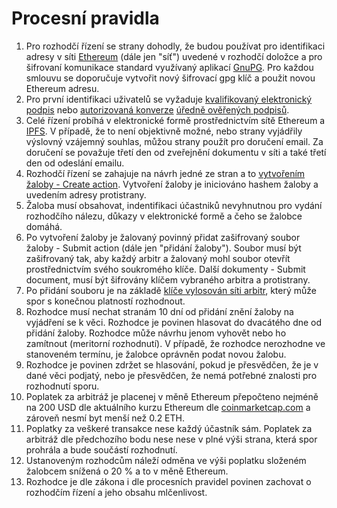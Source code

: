# Procesní pravidla

1. Pro rozhodčí řízení se strany dohodly, že budou používat pro identifikaci adresy v síti [Ethereum](https://ethereum.org/) (dále jen "síť") uvedené v rozhodčí doložce a pro šifrovaní komunikace standard využívaný aplikací [GnuPG](https://gnupg.org/). Pro každou smlouvu se doporučuje vytvořit nový šifrovací gpg klíč a použit novou Ethereum adresu.
1. Pro první identifikaci uživatelů se vyžaduje [kvalifikovaný elektronický podpis](https://eur-lex.europa.eu/legal-content/EN/TXT/HTML/?uri=CELEX:32014R0910) nebo [autorizovaná konverze](https://www.ceskaposta.cz/sluzby/egovernment/czechpoint/autorizovana-konverze-dokumentu) [úředně ověřených podpisů](https://www.ceskaposta.cz/sluzby/egovernment/overovani-listin-a-podpisu).
1. Celé řízení probíhá v elektronické formě prostřednictvím sítě Ethereum a [IPFS](https://ipfs.io/). V případě, že to není objektivně možné, nebo strany vyjádřily výslovný vzájemný souhlas, můžou strany použít pro doručení email. Za doručení se považuje třetí den od zveřejnění dokumentu v síti a také třetí den od odeslání emailu.
1. Rozhodčí řízení se zahajuje na návrh jedné ze stran a to [vytvořením žaloby - Create action](https://app.arbitrust.org/user/). Vytvoření žaloby je iniciováno hashem žaloby a uvedením adresy protistrany.
1. Žaloba musí obsahovat, indentifikaci účastniků nevyhnutnou pro vydání rozhodčího nálezu, důkazy v elektronické formě a čeho se žalobce domáhá.
1. Po vytvoření žaloby je žalovaný povinný přidat zašifrovaný soubor žaloby - Submit action (dále jen "přidání žaloby"). Soubor musí být zašifrovaný tak, aby každý arbitr a žalovaný mohl soubor otevřít prostřednictvím svého soukromého klíče. Další dokumenty - Submit document, musí být šifrovány klíčem vybraného arbitra a protistrany.
1. Po přidání souboru je na základě [klíče vylosován síti arbitr](), který může spor s konečnou platností rozhodnout.
1. Rozhodce musí nechat stranám 10 dní od přidání znění žaloby na vyjádření se k věci. Rozhodce je povinen hlasovat do dvacátého dne od přidání žaloby. Rozhodce může návrhu jenom vyhovět nebo ho zamítnout (meritorní rozhodnutí). V případě, že rozhodce nerozhodne ve stanoveném termínu, je žalobce oprávněn podat novou žalobu.
1. Rozhodce je povinen zdržet se hlasování, pokud je přesvědčen, že je v dané věci podjatý, nebo je přesvědčen, že nemá potřebné znalosti pro rozhodnutí sporu.
1. Poplatek za arbitráž je placenej v měně Ethereum přepočteno nejméně na 200 USD dle aktuálního kurzu Ethereum dle [coinmarketcap.com](https://coinmarketcap.com) a zároveň nesmí byt menší než 0.2 ETH.
1. Poplatky za veškeré transakce nese každý účastník sám. Poplatek za arbitráž dle předchozího bodu nese nese v plné výši strana, která spor prohrála a bude součástí rozhodnutí.
1. Ustanoveným rozhodcům náleží odměna ve výši poplatku složeném žalobcem snížená o 20 % a to v měně Ethereum.
1. Rozhodce je dle zákona i dle procesních pravidel povinen zachovat o rozhodčím řízení a jeho obsahu mlčenlivost.
